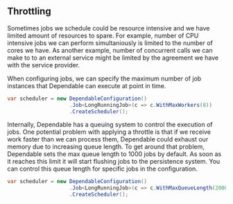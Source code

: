 ## <a name="throttling" class="anchor"></a>Throttling
Sometimes jobs we schedule could be resource intensive and we have limited amount of resources to spare. For example, number of CPU intensive jobs we can perform simultaniously is limited to the number of cores we have. As another example, number of concurrent calls we can make to to an external service might be limited by the agreement we have with the service provider.

When configuring jobs, we can specify the maximum number of job instances that Dependable can execute at point in time. 

```csharp
var scheduler = new DependableConfiguration()
                    .Job<LongRunningJob>(c => c.WithMaxWorkers(8))
                    .CreateScheduler();

```

Internally, Dependable has a queuing system to control the execution of jobs. One potential problem with applying a throttle is that if we receive work faster than we can process them, Dependable could exhaust our memory due to increasing queue length. To get around that problem, Dependable sets the max queue length to 1000 jobs by default. As soon as it reaches this limit it will start flushing jobs to the persistence system. You can control this queue length for specific jobs in the configuration.

```csharp
var scheduler = new DependableConfiguration()
                    .Job<LongRunningJob>(c => c.WithMaxQueueLength(2000))
                    .CreateScheduler();
```
